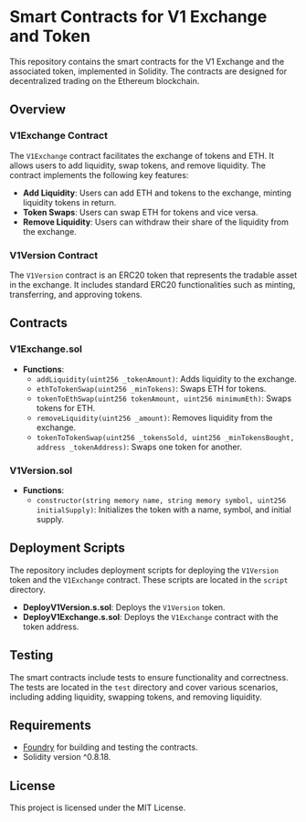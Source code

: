 # Smart Contracts for V1 Exchange and Token

This repository contains the smart contracts for the V1 Exchange and the associated token, implemented in Solidity. The contracts are designed for decentralized trading on the Ethereum blockchain.

## Overview

### V1Exchange Contract

The `V1Exchange` contract facilitates the exchange of tokens and ETH. It allows users to add liquidity, swap tokens, and remove liquidity. The contract implements the following key features:

- **Add Liquidity**: Users can add ETH and tokens to the exchange, minting liquidity tokens in return.
- **Token Swaps**: Users can swap ETH for tokens and vice versa.
- **Remove Liquidity**: Users can withdraw their share of the liquidity from the exchange.

### V1Version Contract

The `V1Version` contract is an ERC20 token that represents the tradable asset in the exchange. It includes standard ERC20 functionalities such as minting, transferring, and approving tokens.

## Contracts

### V1Exchange.sol

- **Functions**:
  - `addLiquidity(uint256 _tokenAmount)`: Adds liquidity to the exchange.
  - `ethToTokenSwap(uint256 _minTokens)`: Swaps ETH for tokens.
  - `tokenToEthSwap(uint256 tokenAmount, uint256 minimumEth)`: Swaps tokens for ETH.
  - `removeLiquidity(uint256 _amount)`: Removes liquidity from the exchange.
  - `tokenToTokenSwap(uint256 _tokensSold, uint256 _minTokensBought, address _tokenAddress)`: Swaps one token for another.

### V1Version.sol

- **Functions**:
  - `constructor(string memory name, string memory symbol, uint256 initialSupply)`: Initializes the token with a name, symbol, and initial supply.

## Deployment Scripts

The repository includes deployment scripts for deploying the `V1Version` token and the `V1Exchange` contract. These scripts are located in the `script` directory.

- **DeployV1Version.s.sol**: Deploys the `V1Version` token.
- **DeployV1Exchange.s.sol**: Deploys the `V1Exchange` contract with the token address.

## Testing

The smart contracts include tests to ensure functionality and correctness. The tests are located in the `test` directory and cover various scenarios, including adding liquidity, swapping tokens, and removing liquidity.

## Requirements

- [Foundry](https://book.getfoundry.sh/) for building and testing the contracts.
- Solidity version ^0.8.18.

## License

This project is licensed under the MIT License.